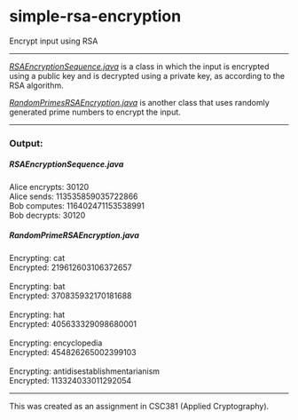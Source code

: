 # simple-rsa-encryption
Encrypt input using RSA

---

[*RSAEncryptionSequence.java*](https://github.com/magarenzo/simple-rsa-encryption/blob/master/RSAEncryptionSequence.java) is a class in which the input is encrypted using a public key and is decrypted using a private key, as according to the RSA algorithm.

[*RandomPrimesRSAEncryption.java*](https://github.com/magarenzo/simple-rsa-encryption/blob/master/RandomPrimesRSAEncryption.java) is another class that uses randomly generated prime numbers to encrypt the input. 

---

<h3>Output:</h3>

<h5><i>RSAEncryptionSequence.java</i></h5>

Alice encrypts: 30120<br>Alice sends: 113535859035722866<br>Bob computes: 116402471153538991<br>Bob decrypts: 30120

<h5><i>RandomPrimeRSAEncryption.java</i></h5>

Encrypting: cat<br>Encrypted: 219612603106372657<br><br>Encrypting: bat<br>Encrypted: 370835932170181688<br><br>Encrypting: hat<br>Encrypted: 405633329098680001<br><br>Encrypting: encyclopedia<br>Encrypted: 454826265002399103<br><br>Encrypting: antidisestablishmentarianism<br>Encrypted: 113324033011292054

---


This was created as an assignment in CSC381 (Applied Cryptography).
